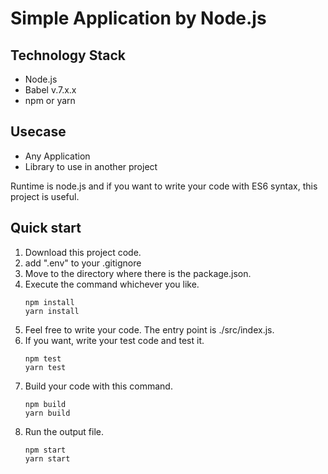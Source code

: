 # Simple Application by Node.js

## Technology Stack

- Node.js
- Babel v.7.x.x
- npm or yarn

## Usecase

- Any Application
- Library to use in another project

Runtime is node.js and if you want to write your code with ES6 syntax, this project is useful.

## Quick start

1. Download this project code.
2. add ".env" to your .gitignore
3. Move to the directory where there is the package.json.
4. Execute the command whichever you like.
   ```
   npm install
   yarn install
   ```
5. Feel free to write your code. The entry point is ./src/index.js.
6. If you want, write your test code and test it.
   ```
   npm test
   yarn test
   ```
7. Build your code with this command.
   ```
   npm build
   yarn build
   ```
8. Run the output file.
   ```
   npm start
   yarn start
   ```
